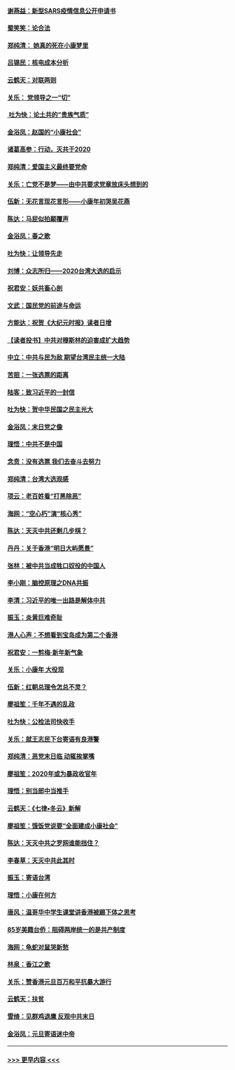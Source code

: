 #### [谢燕益：新型SARS疫情信息公开申请书](../pages/nsc993/n11808840.md?t=01212144) 
#### [蜀笑笑：论合法](../pages/nsc993/n11808064.md?t=01212144) 
#### [郑纯清： 她真的死在小康梦里](../pages/nsc993/n11806623.md?t=01212144) 
#### [吕锡民：核电成本分析](../pages/nsc993/n11806284.md?t=01212144) 
#### [云鹤天：对联两则](../pages/nsc993/n11805957.md?t=01212144) 
#### [关乐： 党领导之一“切”](../pages/nsc993/n11804505.md?t=01212144) 
#### [ 吐为快：论土共的“贵族气质”](../pages/nsc993/n11804490.md?t=01212144) 
#### [金浴凤：赵国的“小康社会”](../pages/nsc993/n11804452.md?t=01212144) 
#### [诸葛高参：行动，灭共于2020](../pages/nsc993/n11804120.md?t=01212144) 
#### [郑纯清：爱国主义最终要党命](../pages/nsc993/n11802197.md?t=01212144) 
#### [关乐：亡党不是梦——由中共要求党章放床头想到的](../pages/nsc993/n11802156.md?t=01212144) 
#### [伍新：无花言现花言形——小康年初哭吴花燕](../pages/nsc993/n11800044.md?t=01212144) 
#### [陈达：马屁似拍颠覆声](../pages/nsc993/n11800010.md?t=01212144) 
#### [金浴凤：春之歌](../pages/nsc993/n11797687.md?t=01212144) 
#### [吐为快：让领导先走](../pages/nsc993/n11797512.md?t=01212144) 
#### [刘博：众志所归——2020台湾大选的启示](../pages/nsc993/n11796878.md?t=01212144) 
#### [祝君安：妖共畜心剖](../pages/nsc993/n11794273.md?t=01212144) 
#### [文武：国民党的前途与命运](../pages/nsc993/n11794198.md?t=01212144) 
#### [方能达：祝贺《大纪元时报》读者日增](../pages/nsc993/n11793807.md?t=01212144) 
#### [【读者投书】中共对穆斯林的迫害成扩大趋势](../pages/nsc993/n11791371.md?t=01212144) 
#### [中立：中共与民为敌 期望台湾民主统一大陆](../pages/nsc993/n11790392.md?t=01212144) 
#### [苦胆：一张选票的距离](../pages/nsc993/n11788914.md?t=01212144) 
#### [陆客：致习近平的一封信](../pages/nsc993/n11788867.md?t=01212144) 
#### [吐为快：贺中华民国之民主光大](../pages/nsc993/n11788618.md?t=01212144) 
#### [金浴凤：末日党之像](../pages/nsc993/n11787475.md?t=01212144) 
#### [理悟：中共不是中国](../pages/nsc993/n11787463.md?t=01212144) 
#### [念贲：没有选票  我们去奋斗去努力](../pages/nsc993/n11787398.md?t=01212144) 
#### [郑纯清：台湾大选观感](../pages/nsc993/n11786210.md?t=01212144) 
#### [项云：老百姓看“打黑除恶”](../pages/nsc993/n11785398.md?t=01212144) 
#### [海网：“空心朽”演“核心秀”](../pages/nsc993/n11783874.md?t=01212144) 
#### [陈达：天灭中共还剩几步棋？](../pages/nsc993/n11783719.md?t=01212144) 
#### [丹丹：关于香港“明日大屿愿景”](../pages/nsc993/n11783273.md?t=01212144) 
#### [张林：被中共当成牲口奴役的中国人](../pages/nsc993/n11782397.md?t=01212144) 
#### [李小刚：脑控原理之DNA共振](../pages/nsc993/n11780962.md?t=01212144) 
#### [李清：习近平的唯一出路是解体中共](../pages/nsc993/n11780866.md?t=01212144) 
#### [振玉：炎黄巨难奇耻](../pages/nsc993/n11779632.md?t=01212144) 
#### [港人心声：不想看到宝岛成为第二个香港](../pages/nsc993/n11778817.md?t=01212144) 
#### [祝君安：一剪梅‧新年新气象](../pages/nsc993/n11776340.md?t=01212144) 
#### [关乐：小康年 大役现](../pages/nsc993/n11774213.md?t=01212144) 
#### [伍新：红朝总理令怎总不灵？](../pages/nsc993/n11770813.md?t=01212144) 
#### [廖祖笙：千年不遇的乱政](../pages/nsc993/n11770373.md?t=01212144) 
#### [吐为快：公检法司快收手](../pages/nsc993/n11770359.md?t=01212144) 
#### [关乐：就王志民下台寄语有良港警](../pages/nsc993/n11769903.md?t=01212144) 
#### [郑纯清：恶党末日临 动辄挨掌嘴](../pages/nsc993/n11769356.md?t=01212144) 
#### [廖祖笙：2020年或为暴政收官年](../pages/nsc993/n11768216.md?t=01212144) 
#### [理悟：别当郎中当推手](../pages/nsc993/n11768243.md?t=01212144) 
#### [云鹤天：《七律▪冬云》新解](../pages/nsc993/n11768204.md?t=01212144) 
#### [廖祖笙：饿饭党说要“全面建成小康社会”](../pages/nsc993/n11767482.md?t=01212144) 
#### [陈达：天灭中共之罗网谁能挡住？](../pages/nsc993/n11767465.md?t=01212144) 
#### [李春草：天灭中共此其时](../pages/nsc993/n11767452.md?t=01212144) 
#### [振玉：寄语台湾](../pages/nsc993/n11767432.md?t=01212144) 
#### [理悟：小康在何方](../pages/nsc993/n11767394.md?t=01212144) 
#### [唐风：温哥华中学生课堂讲香港被踢下体之思考](../pages/nsc993/n11766848.md?t=01212144) 
#### [85岁美籍台侨：阻碍两岸统一的是共产制度](../pages/nsc993/n11765043.md?t=01212144) 
#### [海网：龟蛇对鼠哭新愁](../pages/nsc993/n11764895.md?t=01212144) 
#### [林泉：香江之歌](../pages/nsc993/n11764415.md?t=01212144) 
#### [关乐：赞香港元旦百万和平抗暴大游行](../pages/nsc993/n11764382.md?t=01212144) 
#### [云鹤天：扶贫](../pages/nsc993/n11764245.md?t=01212144) 
#### [雪绮：见群鸡退鹰  反观中共末日](../pages/nsc993/n11762112.md?t=01212144) 
#### [金浴凤：元旦寄语迷中帝](../pages/nsc993/n11761788.md?t=01212144) 

----
#### [ >>> 更早内容 <<< ](../indexes/nsc993-earlier.md)
